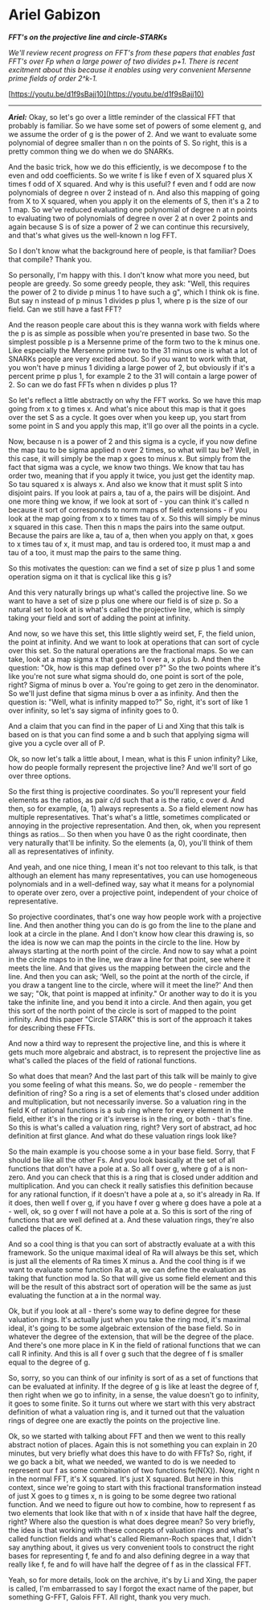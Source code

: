 # Ariel Gabizon

_**FFT's on the projective line and circle-STARKs**_

_We'll review recent progress on FFT's from these papers that enables fast FFT's over Fp when a large power of two divides p+1. There is recent excitment about this because it enables using very convenient Mersenne prime fields of order 2^k-1._

[https://youtu.be/d1f9sBajj10](https://youtu.be/d1f9sBajj10)

---

_**Ariel:**_ Okay, so let's go over a little reminder of the classical FFT that probably is familiar. So we have some set of powers of some element g, and we assume the order of g is the power of 2. And we want to evaluate some polynomial of degree smaller than n on the points of S. So right, this is a pretty common thing we do when we do SNARKs.

And the basic trick, how we do this efficiently, is we decompose f to the even and odd coefficients. So we write f is like f even of X squared plus X times f odd of X squared. And why is this useful? f even and f odd are now polynomials of degree n over 2 instead of n. And also this mapping of going from X to X squared, when you apply it on the elements of S, then it's a 2 to 1 map. So we've reduced evaluating one polynomial of degree n at n points to evaluating two of polynomials of degree n over 2 at n over 2 points and again because S is of size a power of 2 we can continue this recursively, and that's what gives us the well-known n log FFT.

So I don't know what the background here of people, is that familiar? Does that compile? Thank you.

So personally, I'm happy with this. I don't know what more you need, but people are greedy. So some greedy people, they ask: "Well, this requires the power of 2 to divide p minus 1 to have such a g", which I think ok is fine. But say n instead of p minus 1 divides p plus 1, where p is the size of our field. Can we still have a fast FFT?

And the reason people care about this is they wanna work with fields where the p is as simple as possible when you're presented in base two. So the simplest possible p is a Mersenne prime of the form two to the k minus one. Like especially the Mersenne prime two to the 31 minus one is what a lot of SNARKs people are very excited about. So if you want to work with that, you won't have p minus 1 dividing a large power of 2, but obviously if it's a percent prime p plus 1, for example 2 to the 31 will contain a large power of 2. So can we do fast FFTs when n divides p plus 1?

So let's reflect a little abstractly on why the FFT works. So we have this map going from x to g times x. And what's nice about this map is that it goes over the set S as a cycle. It goes over when you keep up, you start from some point in S and you apply this map, it'll go over all the points in a cycle.

Now, because n is a power of 2 and this sigma is a cycle, if you now define the map tau to be sigma applied n over 2 times, so what will tau be? Well, in this case, it will simply be the map x goes to minus x. But simply from the fact that sigma was a cycle, we know two things. We know that tau has order two, meaning that if you apply it twice, you just get the identity map. So tau squared x is always x. And also we know that it must split S into disjoint pairs. If you look at pairs a, tau of a, the pairs will be disjoint. And one more thing we know, if we look at sort of - you can think it's called n because it sort of corresponds to norm maps of field extensions - if you look at the map going from x to x times tau of x. So this will simply be minus x squared in this case. Then this n maps the pairs into the same output. Because the pairs are like a, tau of a, then when you apply on that, x goes to x times tau of x, it must map, and tau is ordered too, it must map a and tau of a too, it must map the pairs to the same thing.

So this motivates the question: can we find a set of size p plus 1 and some operation sigma on it that is cyclical like this g is?

And this very naturally brings up what's called the projective line. So we want to have a set of size p plus one where our field is of size p. So a natural set to look at is what's called the projective line, which is simply taking your field and sort of adding the point at infinity.

And now, so we have this set, this little slightly weird set, F, the field union, the point at infinity. And we want to look at operations that can sort of cycle over this set. So the natural operations are the fractional maps. So we can take, look at a map sigma x that goes to 1 over a, x plus b. And then the question: "Ok, how is this map defined over p?" So the two points where it's like you're not sure what sigma should do, one point is sort of the pole, right? Sigma of minus b over a. You're going to get zero in the denominator. So we'll just define that sigma minus b over a as infinity. And then the question is: "Well, what is infinity mapped to?" So, right, it's sort of like 1 over infinity, so let's say sigma of infinity goes to 0.

And a claim that you can find in the paper of Li and Xing that this talk is based on is that you can find some a and b such that applying sigma will give you a cycle over all of P.

Ok, so now let's talk a little about, I mean, what is this F union infinity? Like, how do people formally represent the projective line? And we'll sort of go over three options.

So the first thing is projective coordinates. So you'll represent your field elements as the ratios, as pair c/d such that a is the ratio, c over d. And then, so for example, (a, 1) always represents a. So a field element now has multiple representatives. That's what's a little, sometimes complicated or annoying in the projective representation. And then, ok, when you represent things as ratios… So then when you have 0 as the right coordinate, then very naturally that'll be infinity. So the elements (a, 0), you'll think of them all as representatives of infinity.

And yeah, and one nice thing, I mean it's not too relevant to this talk, is that although an element has many representatives, you can use homogeneous polynomials and in a well-defined way, say what it means for a polynomial to operate over zero, over a projective point, independent of your choice of representative.

So projective coordinates, that's one way how people work with a projective line. And then another thing you can do is go from the line to the plane and look at a circle in the plane. And I don't know how clear this drawing is, so the idea is now we can map the points in the circle to the line. How by always starting at the north point of the circle. And now to say what a point in the circle maps to in the line, we draw a line for that point, see where it meets the line. And that gives us the mapping between the circle and the line. And then you can ask; ‘Well, so the point at the north of the circle, if you draw a tangent line to the circle, where will it meet the line?' And then we say; "Ok, that point is mapped at infinity." Or another way to do it is you take the infinite line, and you bend it into a circle. And then again, you get this sort of the north point of the circle is sort of mapped to the point infinity. And this paper "Circle STARK" this is sort of the approach it takes for describing these FFTs.

And now a third way to represent the projective line, and this is where it gets much more algebraic and abstract, is to represent the projective line as what's called the places of the field of rational functions.

So what does that mean? And the last part of this talk will be mainly to give you some feeling of what this means. So, we do people - remember the definition of ring? So a ring is a set of elements that's closed under addition and multiplication, but not necessarily inverse. So a valuation ring in the field K of rational functions is a sub ring where for every element in the field, either it's in the ring or it's inverse is in the ring, or both - that's fine. So this is what's called a valuation ring, right? Very sort of abstract, ad hoc definition at first glance. And what do these valuation rings look like?

So the main example is you choose some a in your base field. Sorry, that F should be like all the other Fs. And you look basically at the set of all functions that don't have a pole at a. So all f over g, where g of a is non-zero. And you can check that this is a ring that is closed under addition and multiplication. And you can check it really satisfies this definition because for any rational function, if it doesn't have a pole at a, so it's already in Ra. If it does, then well f over g, if you have f over g where g does have a pole at a - well, ok, so g over f will not have a pole at a. So this is sort of the ring of functions that are well defined at a. And these valuation rings, they're also called the places of K.

And so a cool thing is that you can sort of abstractly evaluate at a with this framework. So the unique maximal ideal of Ra will always be this set, which is just all the elements of Ra times X minus a. And the cool thing is if we want to evaluate some function Ra at a, we can define the evaluation as taking that function mod Ia. So that will give us some field element and this will be the result of this abstract sort of operation will be the same as just evaluating the function at a in the normal way.

Ok, but if you look at all - there's some way to define degree for these valuation rings. It's actually just when you take the ring mod, it's maximal ideal, it's going to be some algebraic extension of the base field. So in whatever the degree of the extension, that will be the degree of the place. And there's one more place in K in the field of rational functions that we can call R infinity. And this is all f over g such that the degree of f is smaller equal to the degree of g.

So, sorry, so you can think of our infinity is sort of as a set of functions that can be evaluated at infinity. If the degree of g is like at least the degree of f, then right when we go to infinity, in a sense, the value doesn't go to infinity, it goes to some finite. So it turns out where we start with this very abstract definition of what a valuation ring is, and it turned out that the valuation rings of degree one are exactly the points on the projective line.

Ok, so we started with talking about FFT and then we went to this really abstract notion of places. Again this is not something you can explain in 20 minutes, but very briefly what does this have to do with FFTs? So, right, if we go back a bit, what we needed, we wanted to do is we needed to represent our f as some combination of two functions fe(N(X)). Now, right n in the normal FFT, it's X squared. It's just X squared. But here in this context, since we're going to start with this fractional transformation instead of just X goes to g times x, n is going to be some degree two rational function. And we need to figure out how to combine, how to represent f as two elements that look like that with n of x inside that have half the degree, right? Where also the question is what does degree mean? So very briefly, the idea is that working with these concepts of valuation rings and what's called function fields and what's called Riemann-Roch spaces that, I didn't say anything about, it gives us very convenient tools to construct the right bases for representing f, fe and fo and also defining degree in a way that really like f, fe and fo will have half the degree of f as in the classical FFT.

Yeah, so for more details, look on the archive, it's by Li and Xing, the paper is called, I'm embarrassed to say I forgot the exact name of the paper, but something G-FFT, Galois FFT. All right, thank you very much.
